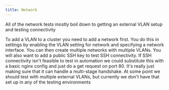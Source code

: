 ```yaml
---
title: Network
---
```

All of the network tests mostly boil down to getting an external VLAN setup and testing connectivity

To add a VLAN to a cluster you need to add a network first. You do this in settings by enabling the VLAN setting for network and specifying a network interface. You can then create multiple networks with multiple VLANs. You will also want to add a public SSH key to test SSH connectivity. If SSH connectivity isn't feasible to test in automation we could substitute this with a basic nginx config and just do a get request on port 80. It's really just making sure that it can handle a multi-stage handshake.
At some point we should test with multiple external VLANs, but currently we don't have that set up in any of the testing environments